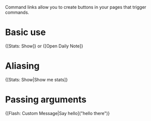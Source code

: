Command links allow you to create buttons in your pages that trigger commands.

# Basic use
{[Stats: Show]} or {[Open Daily Note]}

# Aliasing
{[Stats: Show|Show me stats]}

# Passing arguments
{[Flash: Custom Message|Say hello]("hello there")}